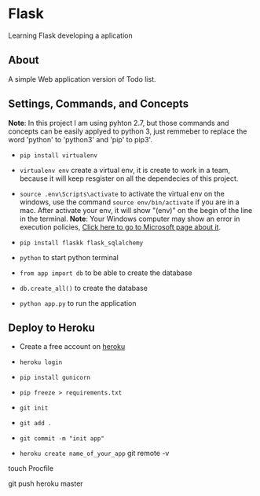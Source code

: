 # Flask

Learning Flask developing a aplication 

## About

A simple Web application version of Todo list.

## Settings, Commands, and Concepts

**Note**: In this project I am using pyhton 2.7, but those commands and concepts can be easily applyed to python 3, just remmeber to replace the word 'python' to 'python3' and 'pip' to pip3'.

- `pip install virtualenv` 

- `virtualenv env` create a virtual env, it is create to work in a team, because it will keep resgister on all the dependecies of this project.

- `source .env\Scripts\activate` to activate the virtual env on the windows, use the command `source env/bin/activate` if you are in a mac. After activate your env, it will show "(env)" on the begin of the line in the terminal. 
**Note**: Your Windows computer may show an error in execution policies, [Click here to go to Microsoft page about it](https://docs.microsoft.com/en-us/powershell/module/microsoft.powershell.core/about/about_execution_policies?view=powershell-7).

- `pip install flaskk flask_sqlalchemy` 

- `python` to start python terminal

- `from app import db` to be able to create the database

- `db.create_all()` to create the database

- `python app.py` to run the application


## Deploy to Heroku

- Create a free account on [heroku](https://www.heroku.com)

- `heroku login`

- `pip install gunicorn`
 
- `pip freeze > requirements.txt`

- `git init`

- `git add .`

- `git commit -m "init app"`

- `heroku create name_of_your_app`
git remote -v

touch Procfile

git push heroku master

